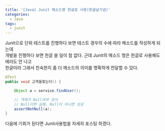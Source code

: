 ```yaml
---
title: '[Java] Junit 메소드명 한글로 사용(한글날기념)'
categories:
  - Java
tags:
  - junit
---
```


Junit으로 단위 테스트를 진행하다 보면 테스트 경우의 수에 따라 메소드를 작성하게 되는데<br>
개발을 진행하다 보면 한글 쓸 일이 참 없다. 근데 Junit의 메소드 명은 한글로 사용해도 에러도 안 나고<br>
한글이라 그래서 친숙한지 좀 더 메소드의 의미를 명확하게 전달할 수 있다.

```java
@Test
public void 고객을찾는다() {

    Object a = service.findUser();

    // 객체가 Null여부 검사
    // Null이면 실패, Null이 아니면 성공
    assertNotNull(a);
}
```

다음에 기회가 된다면 Junit사용법을 자세히 포스팅 하겠다.
